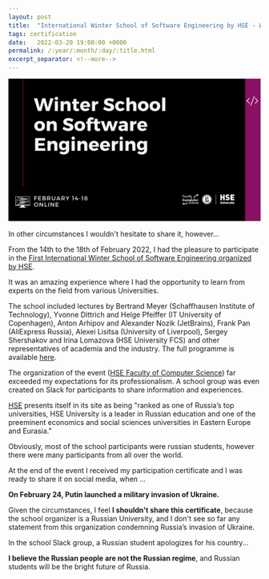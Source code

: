 ```yaml
---
layout: post
title:  "International Winter School of Software Engineering by HSE - Why don't I share my certificate of completion?"
tags: certification
date:   2022-03-20 19:00:00 +0000
permalink: /:year/:month/:day/:title.html
excerpt_separator: <!--more-->
---
```


![HSE Winter School SW Engineering](/assets/images/hse.jpg)

In other circumstances I wouldn't hesitate to share it, however...
<!--more-->

From the 14th to the 18th of February 2022, I had the pleasure to participate in the [First International Winter School of Software Engineering organized by HSE](https://cs.hse.ru/wsse/).

It was an amazing experience where I had the opportunity to learn from experts on the field from various Universities.

The school included lectures by Bertrand Meyer (Schaffhausen Institute of Technology), Yvonne Dittrich and Helge Pfeiffer (IT University of Copenhagen), Anton Arhipov and Alexander Nozik (JetBrains), Frank Pan (AliExpress Russia), Alexei Lisitsa (University of Liverpool), Sergey Shershakov and Irina Lomazova (HSE University FCS) and other representatives of academia and the industry. The full programme is available [here](https://cs.hse.ru/wsse/).

The organization of the event ([HSE Faculty of Computer Science](https://cs.hse.ru/en/)) far exceeded my expectations for its professionalism.
A school group was even created on Slack for participants to share information and experiences.

[HSE](https://www.hse.ru/en/) presents itself in its site as being "ranked as one of Russia’s top universities, HSE University is a leader in Russian education and one of the preeminent economics and social sciences universities in Eastern Europe and Eurasia."

Obviously, most of the school participants were russian students, however there were many participants from all over the world.

At the end of the event I received my participation certificate and I was ready to share it on social media, when ...

__On February 24, Putin launched a military invasion of Ukraine.__

Given the circumstances, I feel __I shouldn't share this certificate__, because the school organizer is a Russian University, and I don't see so far any statement from this organization condemning Russia’s invasion of Ukraine.

In the school Slack group, a Russian student apologizes for his country...

__I believe the Russian people are not the Russian regime__, and Russian students will be the bright future of Russia.